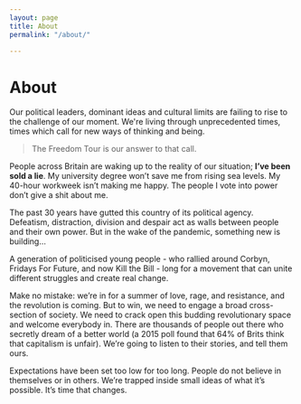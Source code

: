 ```yaml
---
layout: page
title: About
permalink: "/about/"

---
```

# About

Our political leaders, dominant ideas and cultural limits are failing to rise to the challenge of our moment. We're living through unprecedented times, times which call for new ways of thinking and being.

> The Freedom Tour is our answer to that call.

People across Britain are waking up to the reality of our situation; **I’ve been sold a lie**. My university degree won’t save me from rising sea levels. My 40-hour workweek isn’t making me happy. The people I vote into power don’t give a shit about me.

The past 30 years have gutted this country of its political agency. Defeatism, distraction, division and despair act as walls between people and their own power. But in the wake of the pandemic, something new is building...

A generation of politicised young people - who rallied around Corbyn, Fridays For Future, and now Kill the Bill - long for a movement that can unite different struggles and create real change.

Make no mistake: we’re in for a summer of love, rage, and resistance, and the revolution is coming. But to win, we need to engage a broad cross-section of society. We need to crack open this budding revolutionary space and welcome everybody in. There are thousands of people out there who secretly dream of a better world (a 2015 poll found that 64% of Brits think that capitalism is unfair). We’re going to listen to their stories, and tell them ours.

Expectations have been set too low for too long. People do not believe in themselves or in others. We’re trapped inside small ideas of what it’s possible.
It’s time that changes.